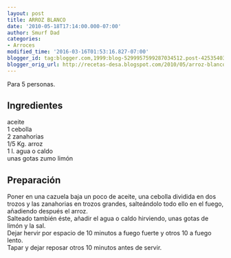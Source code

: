 ```yaml
---
layout: post
title: ARROZ BLANCO
date: '2010-05-18T17:14:00.000-07:00'
author: Smurf Dad
categories:
- Arroces
modified_time: '2016-03-16T01:53:16.827-07:00'
blogger_id: tag:blogger.com,1999:blog-5299957599287034512.post-4253540387047264489
blogger_orig_url: http://recetas-desa.blogspot.com/2010/05/arroz-blanco.html
---
```


Para 5 personas.<br><h2>Ingredientes</h2><p>aceite<br/>1 cebolla<br/>2 zanahorias<br/>1/5 Kg. arroz<br/>1 l. agua o caldo<br/>unas gotas zumo lim&oacute;n</p><h2>Preparaci&oacute;n</h2><p>Poner en una cazuela baja un poco de aceite, una cebolla dividida en dos trozos y las zanahorias en trozos grandes, salte&aacute;ndolo todo ello en el fuego, a&ntilde;adiendo despu&eacute;s el arroz.<br/>Salteado tambi&eacute;n &eacute;ste, a&ntilde;adir el agua o caldo hirviendo, unas gotas de lim&oacute;n y la sal.<br/>Dejar hervir por espacio de 10 minutos a fuego fuerte y otros 10 a fuego lento.<br/>Tapar y dejar reposar otros 10 minutos antes de servir.</p><br>